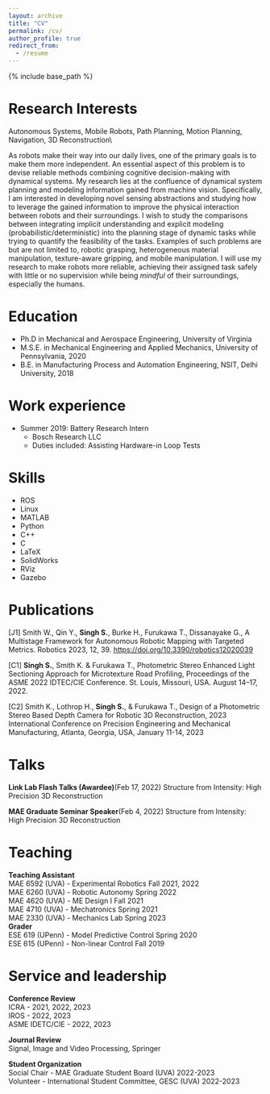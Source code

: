 ```yaml
---
layout: archive
title: "CV"
permalink: /cv/
author_profile: true
redirect_from:
  - /resume
---
```


{% include base_path %}

Research Interests
===
Autonomous Systems, Mobile Robots, Path Planning, Motion Planning, Navigation, 3D Reconstruction\

As robots make their way into our daily lives, one of the primary goals is to make them more independent. An essential aspect of this problem is to devise reliable methods combining cognitive decision-making with dynamical systems. My research lies at the confluence of dynamical system planning and modeling information gained from machine vision. Specifically, I am interested in developing novel sensing abstractions and studying how to leverage the gained information to improve the physical interaction between robots and their surroundings. I wish to study the comparisons between integrating implicit understanding and explicit modeling (probabilistic/deterministic) into the planning stage of dynamic tasks while trying to quantify the feasibility of the tasks. Examples of such problems are but are not limited to, robotic grasping, heterogeneous material manipulation, texture-aware gripping, and mobile manipulation. I will use my research to make robots more reliable, achieving their assigned task safely with little or no supervision while being *mindful* of their surroundings, especially the humans.

Education
======
* Ph.D in Mechanical and Aerospace Engineering, University of Virginia
* M.S.E. in Mechanical Engineering and Applied Mechanics, University of Pennsylvania, 2020
* B.E. in Manufacturing Process and Automation Engineering, NSIT, Delhi University, 2018

Work experience
======
* Summer 2019: Battery Research Intern
  * Bosch Research LLC
  * Duties included: Assisting Hardware-in Loop Tests
  
Skills
======
* ROS
* Linux  
* MATLAB
* Python
* C++
* C
* LaTeX
* SolidWorks
* RViz
* Gazebo

Publications
======
[J1] Smith W., Qin Y., **Singh S.**, Burke H., Furukawa T., Dissanayake G., A Multistage Framework for Autonomous Robotic Mapping with Targeted Metrics. Robotics 2023, 12, 39. https://doi.org/10.3390/robotics12020039

[C1] **Singh S.**, Smith K. & Furukawa T., Photometric Stereo Enhanced Light Sectioning Approach for Microtexture Road Profiling, Proceedings of the ASME 2022 IDTEC/CIE Conference. St. Louis, Missouri, USA. August 14–17, 2022.

[C2] Smith K., Lothrop H., **Singh S.**, & Furukawa T., Design of a Photometric Stereo Based Depth Camera for Robotic 3D Reconstruction, 2023 International Conference on Precision Engineering and Mechanical Manufacturing, Atlanta, Georgia, USA, January 11-14, 2023
  
Talks
======
**Link Lab Flash Talks (Awardee)**(Feb 17, 2022)
Structure from Intensity: High Precision 3D Reconstruction

**MAE Graduate Seminar Speaker**(Feb 4, 2022)
Structure from Intensity: High Precision 3D Reconstruction
  
Teaching
======
**Teaching Assistant**\
MAE 6592 (UVA) - Experimental Robotics  Fall 2021, 2022\
MAE 6260 (UVA) - Robotic Autonomy  Spring 2022\
MAE 4620 (UVA) - ME Design I  Fall 2021\
MAE 4710 (UVA) - Mechatronics  Spring 2021\
MAE 2330 (UVA) - Mechanics Lab  Spring 2023\
**Grader**\
ESE 619 (UPenn) - Model Predictive Control  Spring 2020\
ESE 615 (UPenn) - Non-linear Control  Fall 2019
  
Service and leadership
======
**Conference Review**\
 ICRA - 2021, 2022, 2023\
IROS - 2022, 2023\
ASME IDETC/CIE - 2022, 2023

**Journal Review**\
Signal, Image and Video Processing, Springer

**Student Organization**\
Social Chair - MAE Graduate Student Board (UVA) 2022-2023\
Volunteer - International Student Committee, GESC (UVA) 2022-2023
